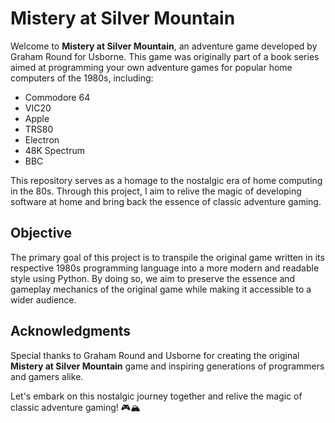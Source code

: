 # Mistery at Silver Mountain

Welcome to **Mistery at Silver Mountain**, an adventure game developed by Graham Round for Usborne. This game was originally part of a book series aimed at programming your own adventure games for popular home computers of the 1980s, including:

- Commodore 64
- VIC20
- Apple
- TRS80
- Electron
- 48K Spectrum
- BBC

This repository serves as a homage to the nostalgic era of home computing in the 80s. Through this project, I aim to relive the magic of developing software at home and bring back the essence of classic adventure gaming.

## Objective

The primary goal of this project is to transpile the original game written in its respective 1980s programming language into a more modern and readable style using Python. By doing so, we aim to preserve the essence and gameplay mechanics of the original game while making it accessible to a wider audience.


## Acknowledgments

Special thanks to Graham Round and Usborne for creating the original **Mistery at Silver Mountain** game and inspiring generations of programmers and gamers alike.

Let's embark on this nostalgic journey together and relive the magic of classic adventure gaming! 🎮🏔️
